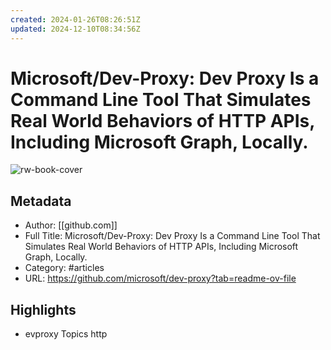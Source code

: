 ```yaml
---
created: 2024-01-26T08:26:51Z
updated: 2024-12-10T08:34:56Z
---
```

# Microsoft/Dev-Proxy: Dev Proxy Is a Command Line Tool That Simulates Real World Behaviors of HTTP APIs, Including Microsoft Graph, Locally.

![rw-book-cover](https://readwise-assets.s3.amazonaws.com/static/images/article3.5c705a01b476.png)

## Metadata
- Author: [[github.com]]
- Full Title: Microsoft/Dev-Proxy: Dev Proxy Is a Command Line Tool That Simulates Real World Behaviors of HTTP APIs, Including Microsoft Graph, Locally.
- Category: #articles
- URL: https://github.com/microsoft/dev-proxy?tab=readme-ov-file

## Highlights
- evproxy
  Topics
  http
